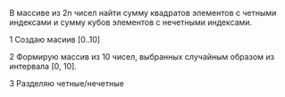В массиве из 2n чисел найти сумму квадратов элементов с четными индексами и сумму кубов элементов с нечетными индексами.

1 Создаю масиив [0..10]

2 Формирую массив из 10 чисел, выбранных случайным образом из интервала [0, 10].

3 Разделяю четные/нечетные
